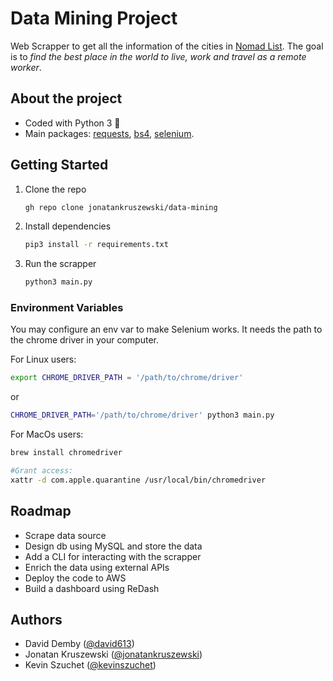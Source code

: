 # Data Mining Project

Web Scrapper to get all the information of the cities in [Nomad List](https://nomadlist.com/). 
The goal is to _find the best place in the world to live, work and travel as a remote worker_.

## About the project

- Coded with Python 3 🐍
- Main packages: [requests](https://docs.python-requests.org/en/master/), [bs4](https://www.crummy.com/software/BeautifulSoup/), [selenium](https://selenium-python.readthedocs.io/).

## Getting Started

1. Clone the repo

   ```bash
   gh repo clone jonatankruszewski/data-mining
   ```

2. Install dependencies

   ```bash
   pip3 install -r requirements.txt
   ```

3. Run the scrapper

   ```bash
   python3 main.py
   ```

### Environment Variables

You may configure an env var to make Selenium works. It needs the path to the chrome driver in your computer.

For Linux users:

```bash
export CHROME_DRIVER_PATH = '/path/to/chrome/driver'
```

or

```bash
CHROME_DRIVER_PATH='/path/to/chrome/driver' python3 main.py
```

For MacOs users:

```bash
brew install chromedriver

#Grant access:
xattr -d com.apple.quarantine /usr/local/bin/chromedriver
```

## Roadmap

- Scrape data source
- Design db using MySQL and store the data
- Add a CLI for interacting with the scrapper
- Enrich the data using external APIs
- Deploy the code to AWS
- Build a dashboard using ReDash

## Authors

- David Demby ([@david613](https://github.com/david613))
- Jonatan Kruszewski ([@jonatankruszewski](https://github.com/jonatankruszewski))
- Kevin Szuchet ([@kevinszuchet](https://github.com/kevinszuchet))
